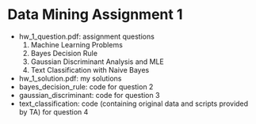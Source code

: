 # Data Mining Assignment 1
- hw_1_question.pdf: assignment questions
	1. Machine Learning Problems
	2. Bayes Decision Rule
	3. Gaussian Discriminant Analysis and MLE
	4. Text Classification with Naive Bayes
- hw_1_solution.pdf: my solutions
- bayes_decision_rule: code for question 2
- gaussian_discriminant: code for question 3
- text_classification: code (containing original data and scripts provided by TA) for question 4
